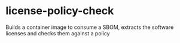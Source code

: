 # license-policy-check
Builds a container image to consume a SBOM, extracts the software licenses and checks them against a policy

